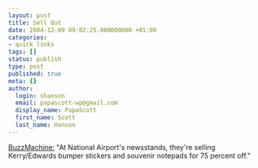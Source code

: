```yaml
---
layout: post
title: Sell Out
date: 2004-12-09 09:02:25.000000000 +01:00
categories:
- quick links
tags: []
status: publish
type: post
published: true
meta: {}
author:
  login: shanson
  email: papascott-wp@gmail.com
  display_name: PapaScott
  first_name: Scott
  last_name: Hanson
---
```

<p><a title="BuzzMachine... by Jeff Jarvis" href="http://www.buzzmachine.com/archives/2004_12_08.html#008617">BuzzMachine:</a> "At National Airport's newsstands, they're selling Kerry/Edwards bumper stickers and souvenir notepads for 75 percent off."</p>
